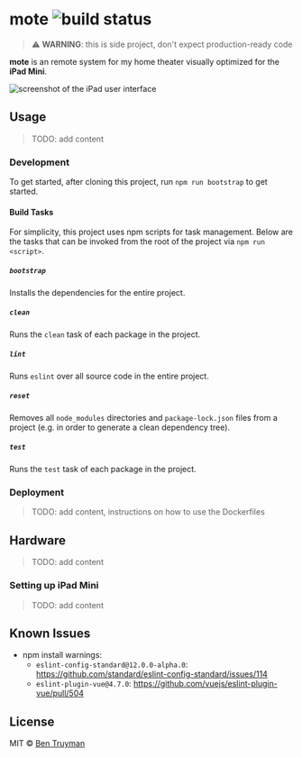 # mote ![build status](https://travis-ci.com/bentruyman/mote.svg?token=WG2dmqzz1mFcaGcJe57N&branch=master)

> ⚠️ **WARNING**: this is side project, don't expect production-ready code

**mote** is an remote system for my home theater visually optimized for the
**iPad Mini**.

![screenshot of the iPad user interface](https://user-images.githubusercontent.com/85315/43060207-c2f4c844-8e04-11e8-918e-bc645c1e8920.png)

## Usage

> TODO: add content

### Development

To get started, after cloning this project, run `npm run bootstrap` to get
started.

#### Build Tasks

For simplicity, this project uses npm scripts for task management. Below are
the tasks that can be invoked from the root of the project via
`npm run <script>`.

##### `bootstrap`

Installs the dependencies for the entire project.

##### `clean`

Runs the `clean` task of each package in the project.

##### `lint`

Runs `eslint` over all source code in the entire project.

##### `reset`

Removes all `node_modules` directories and `package-lock.json` files from a
project (e.g. in order to generate a clean dependency tree).

##### `test`

Runs the `test` task of each package in the project.

### Deployment

> TODO: add content, instructions on how to use the Dockerfiles

## Hardware

> TODO: add content

### Setting up iPad Mini

> TODO: add content

## Known Issues

- npm install warnings:
  - `eslint-config-standard@12.0.0-alpha.0`: https://github.com/standard/eslint-config-standard/issues/114
  - `eslint-plugin-vue@4.7.0`: https://github.com/vuejs/eslint-plugin-vue/pull/504

## License

MIT © [Ben Truyman](https://bentruyman.com/)
